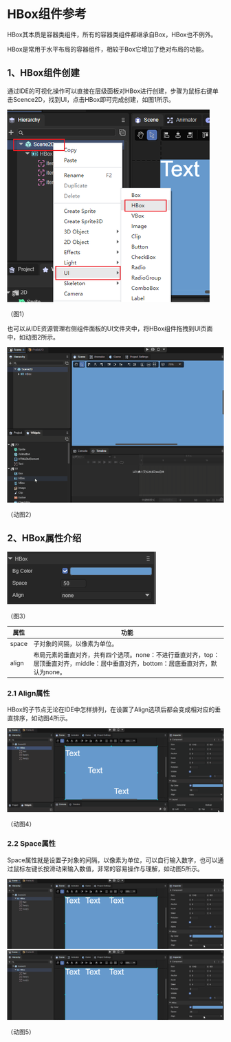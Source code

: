 # HBox组件参考

HBox其本质是容器类组件，所有的容器类组件都继承自Box，HBox也不例外。

HBox是常用于水平布局的容器组件，相较于Box它增加了绝对布局的功能。 

[HBox API]:https://layaair.layabox.com/3.x/api/Chinese/index.html?version=3.0.0&type=2D&category=UI&class=laya.ui.HBox



## 1、HBox组件创建

通过IDE的可视化操作可以直接在层级面板对HBox进行创建，步骤为鼠标右键单击Scence2D，找到UI，点击HBox即可完成创建，如图1所示。

![](img/1.png) 

（图1）

 也可以从IDE资源管理右侧组件面板的UI文件夹中，将HBox组件拖拽到UI页面中，如动图2所示。

![](img/2.gif) 

（动图2）

## 2、HBox属性介绍

![](img/3.png) 

（图3）

| 属性  | 功能                                                         |
| ----- | ------------------------------------------------------------ |
| space | 子对象的间隔，以像素为单位。                                 |
| align | 布局元素的垂直对齐，共有四个选项。none：不进行垂直对齐，top：居顶垂直对齐，middle：居中垂直对齐，bottom：居底垂直对齐，默认为none。 |

### 2.1 Align属性

HBox的子节点无论在IDE中怎样排列，在设置了Align选项后都会变成相对应的垂直排序，如动图4所示。

![](img/4.gif) 

（动图4）

### 2.2 Space属性

Space属性就是设置子对象的间隔，以像素为单位，可以自行输入数字，也可以通过鼠标左键长按滑动来输入数值，非常的容易操作与理解，如动图5所示。

![](img/5.gif)![5](img/5.gif)

（动图5）